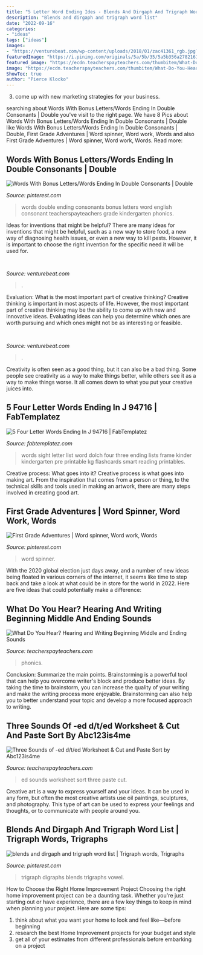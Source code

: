 ```yaml
---
title: "5 Letter Word Ending Ides - Blends And Dirgaph And Trigraph Word List"
description: "Blends and dirgaph and trigraph word list"
date: "2022-09-16"
categories:
- "ideas"
tags: ["ideas"]
images:
- "https://venturebeat.com/wp-content/uploads/2018/01/zac41361_rgb.jpg?w=800"
featuredImage: "https://i.pinimg.com/originals/5a/5b/35/5a5b356a2782161213b43a95803d4a93.jpg"
featured_image: "https://ecdn.teacherspayteachers.com/thumbitem/What-Do-You-Hear-Hearing-and-Writing-Beginning-Middle-and-Ending-Sounds-012006500-1383709864-1500873678/original-962041-3.jpg"
image: "https://ecdn.teacherspayteachers.com/thumbitem/What-Do-You-Hear-Hearing-and-Writing-Beginning-Middle-and-Ending-Sounds-012006500-1383709864-1500873678/original-962041-3.jpg"
ShowToc: true
author: "Pierce Klocko"
---
```



3. come up with new marketing strategies for your business.

	

		
searching about Words With Bonus Letters/Words Ending In Double Consonants | Double you've visit to the right page. We have 8 Pics about Words With Bonus Letters/Words Ending In Double Consonants | Double like Words With Bonus Letters/Words Ending In Double Consonants | Double, First Grade Adventures | Word spinner, Word work, Words and also First Grade Adventures | Word spinner, Word work, Words. Read more:
		
    
## Words With Bonus Letters/Words Ending In Double Consonants | Double

<img loading=lazy src="https://i.pinimg.com/originals/81/42/33/8142338d71f89a256af55d45ffc84065.jpg" onerror="this.onerror=null;this.src='https://tse2.mm.bing.net/th?id=OIP.tmIK_mO_H7sGEht--ql0ygAAAA&amp;pid=15.1';" alt="Words With Bonus Letters/Words Ending In Double Consonants | Double">

_Source: pinterest.com_

>words double ending consonants bonus letters word english consonant teacherspayteachers grade kindergarten phonics. 

	

Ideas for inventions that might be helpful?
There are many ideas for inventions that might be helpful, such as a new way to store food, a new way of diagnosing health issues, or even a new way to kill pests. However, it is important to choose the right invention for the specific need it will be used for.

    
## 

<img loading=lazy src="https://venturebeat.com/wp-content/uploads/2018/01/zac41361_rgb.jpg?w=800" onerror="this.onerror=null;this.src='https://tse4.mm.bing.net/th?id=OIP.J2ZubWp3pAFTO0RZTCCAuQHaE7&amp;pid=15.1';" alt="">

_Source: venturebeat.com_

>. 

	

Evaluation: What is the most important part of creative thinking?
Creative thinking is important in most aspects of life. However, the most important part of creative thinking may be the ability to come up with new and innovative ideas. Evaluating ideas can help you determine which ones are worth pursuing and which ones might not be as interesting or feasible.

    
## 

<img loading=lazy src="https://venturebeat.com/wp-content/uploads/2020/05/hp-spring-4.jpg" onerror="this.onerror=null;this.src='https://tse1.mm.bing.net/th?id=OIP.5Eh6tApXNensZpKqgv-7wQHaEl&amp;pid=15.1';" alt="">

_Source: venturebeat.com_

>. 

	

Creativity is often seen as a good thing, but it can also be a bad thing. Some people see creativity as a way to make things better, while others see it as a way to make things worse. It all comes down to what you put your creative juices into.

    
## 5 Four Letter Words Ending In J 94716 | FabTemplatez

<img loading=lazy src="https://www.fabtemplatez.com/wp-content/uploads/2018/07/four-letter-words-ending-in-j-92138-three-letter-words-ending-in-j-four-letter-words-ending-in-j-1000706.jpg" onerror="this.onerror=null;this.src='https://tse4.mm.bing.net/th?id=OIP.9dYre3M3ZuKrswG-_1aWfQHaKf&amp;pid=15.1';" alt="5 Four Letter Words Ending In J 94716 | FabTemplatez">

_Source: fabtemplatez.com_

>words sight letter list word dolch four three ending lists frame kinder kindergarten pre printable kg flashcards smart reading printables. 

	

Creative process: What goes into it?
Creative process is what goes into making art. From the inspiration that comes from a person or thing, to the technical skills and tools used in making an artwork, there are many steps involved in creating good art.

    
## First Grade Adventures | Word Spinner, Word Work, Words

<img loading=lazy src="https://i.pinimg.com/originals/5a/5b/35/5a5b356a2782161213b43a95803d4a93.jpg" onerror="this.onerror=null;this.src='https://tse3.mm.bing.net/th?id=OIP.d_suQyk7SNYSevxazyevQwAAAA&amp;pid=15.1';" alt="First Grade Adventures | Word spinner, Word work, Words">

_Source: pinterest.com_

>word spinner. 

	

With the 2020 global election just days away, and a number of new ideas being floated in various corners of the internet, it seems like time to step back and take a look at what could be in store for the world in 2022. Here are five ideas that could potentially make a difference: 

    
## What Do You Hear? Hearing And Writing Beginning Middle And Ending Sounds

<img loading=lazy src="https://ecdn.teacherspayteachers.com/thumbitem/What-Do-You-Hear-Hearing-and-Writing-Beginning-Middle-and-Ending-Sounds-012006500-1383709864-1500873678/original-962041-3.jpg" onerror="this.onerror=null;this.src='https://tse1.mm.bing.net/th?id=OIP.e5MuWnKJYRkZ6VWwvuNNKAAAAA&amp;pid=15.1';" alt="What Do You Hear? Hearing and Writing Beginning Middle and Ending Sounds">

_Source: teacherspayteachers.com_

>phonics. 

	

Conclusion: Summarize the main points.
Brainstorming is a powerful tool that can help you overcome writer's block and produce better ideas. By taking the time to brainstorm, you can increase the quality of your writing and make the writing process more enjoyable. Brainstorming can also help you to better understand your topic and develop a more focused approach to writing.

    
## Three Sounds Of -ed d/t/ed Worksheet &amp; Cut And Paste Sort By Abc123is4me

<img loading=lazy src="https://ecdn.teacherspayteachers.com/thumbitem/Three-Sounds-of-ed-dted-Worksheet-Cute-and-Paste-Sort-1057716-1500873459/original-1057716-3.jpg" onerror="this.onerror=null;this.src='https://tse4.mm.bing.net/th?id=OIP.fvR2aw2sIxFUsUfBZD8PEwAAAA&amp;pid=15.1';" alt="Three Sounds of -ed d/t/ed Worksheet &amp; Cut and Paste Sort by Abc123is4me">

_Source: teacherspayteachers.com_

>ed sounds worksheet sort three paste cut. 

	

Creative art is a way to express yourself and your ideas. It can be used in any form, but often the most creative artists use oil paintings, sculptures, and photography. This type of art can be used to express your feelings and thoughts, or to communicate with people around you.

    
## Blends And Dirgaph And Trigraph Word List | Trigraph Words, Trigraphs

<img loading=lazy src="https://i.pinimg.com/originals/64/11/b6/6411b6dfb7e518fbadd937de63871f42.png" onerror="this.onerror=null;this.src='https://tse3.mm.bing.net/th?id=OIP.XtN_gOfFX6H0OmeKfKicuQHaEo&amp;pid=15.1';" alt="blends and dirgaph and trigraph word list | Trigraph words, Trigraphs">

_Source: pinterest.com_

>trigraph digraphs blends trigraphs vowel. 

	

How to Choose the Right Home Improvement Project
Choosing the right home improvement project can be a daunting task. Whether you're just starting out or have experience, there are a few key things to keep in mind when planning your project. Here are some tips: 
1. think about what you want your home to look and feel like—before beginning
2. research the best Home Improvement projects for your budget and style
3. get all of your estimates from different professionals before embarking on a project

